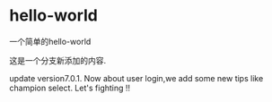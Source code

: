 # hello-world
一个简单的hello-world



这是一个分支新添加的内容.


update version7.0.1.  Now about user login,we add some new tips like champion select. Let's fighting !! 
